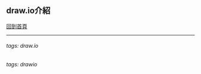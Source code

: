 ## <font id='top'>draw.io介紹</font>




[回到首頁](../index.md)

---

###### tags: draw.io
###### tags: drawio
